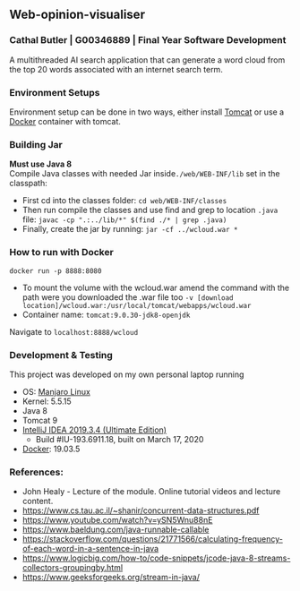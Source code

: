 ## Web-opinion-visualiser
### Cathal Butler | G00346889 | Final Year Software Development
 A multithreaded AI search application that can generate a word cloud from the top 20 words associated with an internet search term.

### Environment Setups
Environment setup can be done in two ways, either install [Tomcat](https://tomcat.apache.org/download-80.cgi) or use a [Docker](https://www.docker.com/) container with tomcat.

### Building Jar
**Must use Java 8**<br>
Compile Java classes with needed Jar inside`./web/WEB-INF/lib` set in the classpath:<br>
* First cd into the classes folder: `cd web/WEB-INF/classes`
* Then run compile the classes and use find and grep to location `.java` file: `javac -cp ".:../lib/*" $(find ./* | grep .java)`
* Finally, create the jar by running: `jar -cf ../wcloud.war *`

### How to run with Docker
 
`docker run -p 8888:8080`

* To mount the volume with the wcloud.war amend the command with the path were you downloaded the .war file too
`-v [download location]/wcloud.war:/usr/local/tomcat/webapps/wcloud.war`
* Container name:
`tomcat:9.0.30-jdk8-openjdk`

Navigate to `localhost:8888/wcloud`

### Development & Testing
This project was developed on my own personal laptop running
* OS: [Manjaro Linux](https://manjaro.org/download/official/kde/)
* Kernel: 5.5.15
* Java 8
* Tomcat 9
* [IntelliJ IDEA 2019.3.4 (Ultimate Edition)](https://www.jetbrains.com/idea/)
  - Build #IU-193.6911.18, built on March 17, 2020
* [Docker](https://www.docker.com/): 19.03.5


### References:
 * John Healy - Lecture of the module. Online tutorial videos and lecture content.
 * https://www.cs.tau.ac.il/~shanir/concurrent-data-structures.pdf
 * https://www.youtube.com/watch?v=ySN5Wnu88nE
 * https://www.baeldung.com/java-runnable-callable
 * https://stackoverflow.com/questions/21771566/calculating-frequency-of-each-word-in-a-sentence-in-java
 * https://www.logicbig.com/how-to/code-snippets/jcode-java-8-streams-collectors-groupingby.html
 * https://www.geeksforgeeks.org/stream-in-java/

